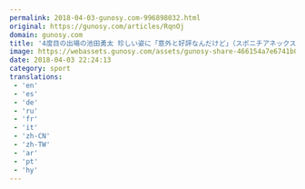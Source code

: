 ```yaml
---
permalink: 2018-04-03-gunosy.com-996898032.html
original: https://gunosy.com/articles/RqnOj
domain: gunosy.com
title: '4度目の出場の池田勇太 珍しい姿に「意外と好評なんだけど」（スポニチアネックス） - グノシー'
image: https://webassets.gunosy.com/assets/gunosy-share-466154a7e6741b0dbc8895ceff97e34818892a0e7dbc05d641d2606f8820dd35.jpg
date: 2018-04-03 22:24:13
category: sport
translations: 
 - 'en'
 - 'es'
 - 'de'
 - 'ru'
 - 'fr'
 - 'it'
 - 'zh-CN'
 - 'zh-TW'
 - 'ar'
 - 'pt'
 - 'hy'
---
```


